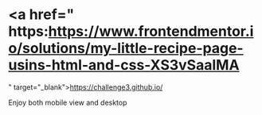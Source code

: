 # <a href=" https:https://www.frontendmentor.io/solutions/my-little-recipe-page-usins-html-and-css-XS3vSaalMA
" target="_blank">https://challenge3.github.io/</a>
<p>Enjoy both mobile view and desktop </p>
